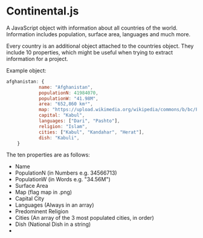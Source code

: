 # Continental.js
A JavaScript object with information about all countries of the world. Information includes population, surface area, languages and much more.

Every country is an additional object attached to the countries object. They include 10 properties, which might be useful when trying to extract information for a project.

Example object:
```javascript
afghanistan: {
			name: "Afghanistan",
			populationN: 41984070,
			populationW: "41.98M",
			area: "652,860 km²",
			map: "https://upload.wikimedia.org/wikipedia/commons/b/bc/Flag_map_of_Afghanistan.png",
			capital: "Kabul",
			languages: ["Dari", "Pashto"],
			religion: "Islam",
			cities: ["Kabul", "Kandahar", "Herat"],
			dish: "Kabuli",
	}
```

The ten properties are as follows:
- Name
- PopulationN (in Numbers e.g. 34566713)
- PopulationW (in Words e.g. "34.56M")
- Surface Area
- Map (flag map in .png)
- Capital City
- Languages (Always in an array)
- Predominent Religion
- Cities (An array of the 3 most populated cities, in order)
- Dish (National Dish in a string)
- 

